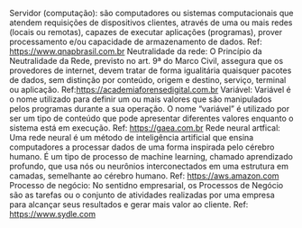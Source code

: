 Servidor (computação): são computadores ou sistemas computacionais que atendem requisições de dispositivos clientes, através de uma ou mais redes (locais ou remotas), capazes de executar aplicações (programas), prover processamento e/ou capacidade de armazenamento de dados. Ref: https://www.qnapbrasil.com.br
Neutralidade da rede: O Princípio da Neutralidade da Rede, previsto no art. 9ª do Marco Civil, assegura que os provedores de internet, devem tratar de forma igualitária quaisquer pacotes de dados, sem distinção por conteúdo, origem e destino, serviço, terminal ou aplicação. Ref:https://academiaforensedigital.com.br
Variável: Variável é o nome utilizado para definir um ou mais valores que são manipulados pelos programas durante a sua operação. O nome “variável” é utilizado por ser um tipo de conteúdo que pode apresentar diferentes valores enquanto o sistema está em execução. Ref: https://gaea.com.br
Rede neural artfical: Uma rede neural é um método de inteligência artificial que ensina computadores a processar dados de uma forma inspirada pelo cérebro humano. É um tipo de processo de machine learning, chamado aprendizado profundo, que usa nós ou neurônios interconectados em uma estrutura em camadas, semelhante ao cérebro humano. Ref: https://aws.amazon.com
Processo de negócio: No sentidno empresarial, os Processos de Negócio são as tarefas ou o conjunto de atividades realizadas por uma empresa para alcançar seus resultados e gerar mais valor ao cliente. Ref: https://www.sydle.com
